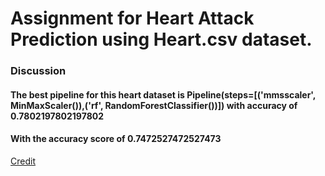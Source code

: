 # Assignment for Heart Attack Prediction using Heart.csv dataset.

### Discussion
#### The best pipeline for this heart dataset is Pipeline(steps=[('mmsscaler', MinMaxScaler()),('rf', RandomForestClassifier())]) with accuracy of 0.7802197802197802
#### With the accuracy score of 0.7472527472527473





[Credit  ](http://archive.ics.uci.edu/ml/datasets/Heart+Disease)
